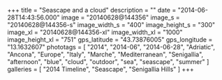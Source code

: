 +++
title = "Seascape and a cloud"
description = ""
date = "2014-06-28T14:43:56.000"
image = "20140628@144356"
image_s = "20140628@144356-s"
image_width_s = "400"
image_height_s = "300"
image_xl = "20140628@144356-xl"
image_width_xl = "1000"
image_height_xl = "751"
gps_latitude = "43.73876005"
gps_longitude = "13.1632607"
phototags = [ "2014", "2014-06", "2014-06-28", "Adriatic", "Ancona", "Europe", "Italy", "Marche", "Mediterranean", "Senigallia", "afternoon", "blue", "cloud", "outdoor", "sea", "seascape", "summer" ]
galleries = [ "2014 Timeline", "Seascape", "Senigallia Hills" ]
+++
